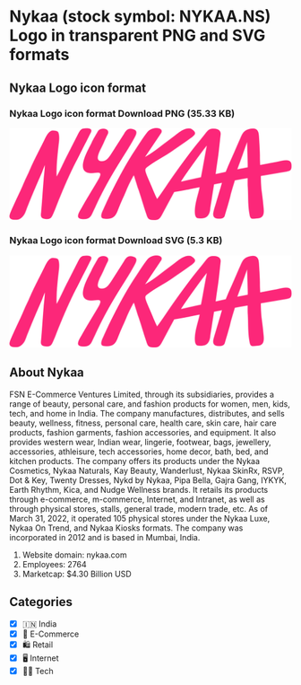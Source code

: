 # Nykaa (stock symbol: NYKAA.NS) Logo in transparent PNG and SVG formats

## Nykaa Logo icon format

### Nykaa Logo icon format Download PNG (35.33 KB)

![Nykaa Logo icon format Download PNG (35.33 KB)](/img/orig/NYKAA.NS-d90b04ce.png)

### Nykaa Logo icon format Download SVG (5.3 KB)

![Nykaa Logo icon format Download SVG (5.3 KB)](/img/orig/NYKAA.NS-6ebc03d9.svg)

## About Nykaa

FSN E-Commerce Ventures Limited, through its subsidiaries, provides a range of beauty, personal care, and fashion products for women, men, kids, tech, and home in India. The company manufactures, distributes, and sells beauty, wellness, fitness, personal care, health care, skin care, hair care products, fashion garments, fashion accessories, and equipment. It also provides western wear, Indian wear, lingerie, footwear, bags, jewellery, accessories, athleisure, tech accessories, home decor, bath, bed, and kitchen products. The company offers its products under the Nykaa Cosmetics, Nykaa Naturals, Kay Beauty, Wanderlust, Nykaa SkinRx, RSVP, Dot & Key, Twenty Dresses, Nykd by Nykaa, Pipa Bella, Gajra Gang, IYKYK, Earth Rhythm, Kica, and Nudge Wellness brands. It retails its products through e-commerce, m-commerce, Internet, and Intranet, as well as through physical stores, stalls, general trade, modern trade, etc. As of March 31, 2022, it operated 105 physical stores under the Nykaa Luxe, Nykaa On Trend, and Nykaa Kiosks formats. The company was incorporated in 2012 and is based in Mumbai, India.

1. Website domain: nykaa.com
2. Employees: 2764
3. Marketcap: $4.30 Billion USD


## Categories
- [x] 🇮🇳 India
- [x] 🛒 E-Commerce
- [x] 🛍️ Retail
- [x] 🖥️ Internet
- [x] 👩‍💻 Tech
